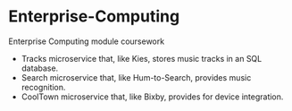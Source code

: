 # Enterprise-Computing
Enterprise Computing module coursework

- Tracks microservice that, like Kies, stores music tracks in an SQL database.
- Search microservice that, like Hum-to-Search, provides music recognition.
- CoolTown microservice that, like Bixby, provides for device integration.
